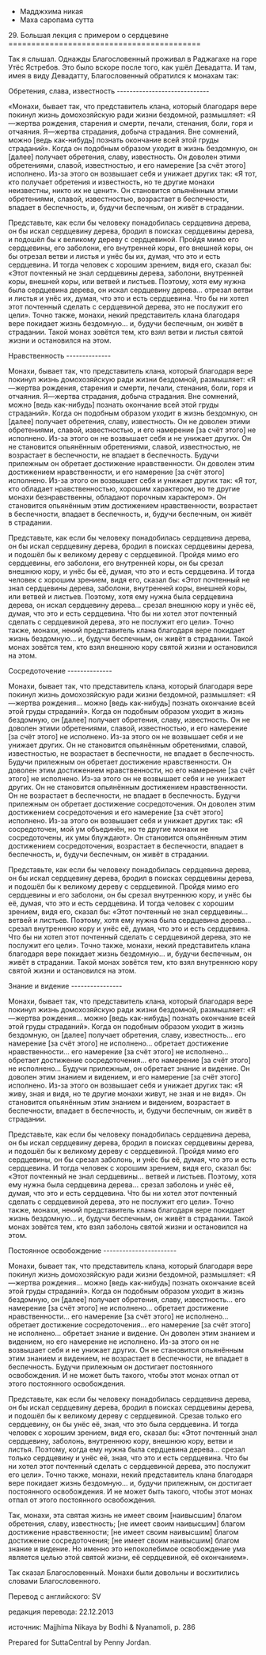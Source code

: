 









* Мадджхима никая
* Маха саропама сутта


29\. Большая лекция с примером о сердцевине
\=\=\=\=\=\=\=\=\=\=\=\=\=\=\=\=\=\=\=\=\=\=\=\=\=\=\=\=\=\=\=\=\=\=\=\=\=\=\=\=\=\=



Так я слышал\. Однажды Благословенный проживал в Раджагахе на горе Утёс Ястребов\. Это было вскоре после того, как ушёл Девадатта\. И там, имея в виду Девадатту, Благословенный обратился к монахам так:


Обретения, слава, известность
\-\-\-\-\-\-\-\-\-\-\-\-\-\-\-\-\-\-\-\-\-\-\-\-\-\-\-\-\-


«Монахи, бывает так, что представитель клана, который благодаря вере покинул жизнь домохозяйскую ради жизни бездомной, размышляет: «Я—жертва рождения, старения и смерти, печали, стенания, боли, горя и отчаяния\. Я—жертва страдания, добыча страдания\. Вне сомнений, можно \[ведь как\-нибудь\] познать окончание всей этой груды страданий»\. Когда он подобным образом уходит в жизнь бездомную, он \[далее\] получает обретения, славу, известность\. Он доволен этими обретениями, славой, известностью, и его намерение \[за счёт этого\] исполнено\. Из\-за этого он возвышает себя и унижает других так: «Я тот, кто получает обретения и известность, но те другие монахи неизвестны, никто их не ценит»\. Он становится опьянённым этими обретениями, славой, известностью, возрастает в беспечности, впадает в беспечность, и, будучи беспечным, он живёт в страдании\.


Представьте, как если бы человеку понадобилась сердцевина дерева, он бы искал сердцевину дерева, бродил в поисках сердцевины дерева, и подошёл бы к великому дереву с сердцевиной\. Пройдя мимо его сердцевины, его заболони, его внутренней коры, его внешней коры, он бы отрезал ветви и листья и унёс бы их, думая, что это и есть сердцевина\. И тогда человек с хорошим зрением, видя его, сказал бы: «Этот почтенный не знал сердцевины дерева, заболони, внутренней коры, внешней коры, или ветвей и листьев\. Поэтому, хотя ему нужна была сердцевина дерева, он искал сердцевину дерева… отрезал ветви и листья и унёс их, думая, что это и есть сердцевина\. Что бы ни хотел этот почтенный сделать с сердцевиной дерева, это не послужит его цели»\. Точно также, монахи, некий представитель клана благодаря вере покидает жизнь бездомную… и, будучи беспечным, он живёт в страдании\. Такой монах зовётся тем, кто взял ветви и листья святой жизни и остановился на этом\.


Нравственность
\-\-\-\-\-\-\-\-\-\-\-\-\-\-


Монахи, бывает так, что представитель клана, который благодаря вере покинул жизнь домохозяйскую ради жизни бездомной, размышляет: «Я—жертва рождения, старения и смерти, печали, стенания, боли, горя и отчаяния\. Я—жертва страдания, добыча страдания\. Вне сомнений, можно \[ведь как\-нибудь\] познать окончание всей этой груды страданий»\. Когда он подобным образом уходит в жизнь бездомную, он \[далее\] получает обретения, славу, известность\. Он не доволен этими обретениями, славой, известностью, и его намерение \[за счёт этого\] не исполнено\. Из\-за этого он не возвышает себя и не унижает других\. Он не становится опьянённым обретениями, славой, известностью, не возрастает в беспечности, не впадает в беспечность\. Будучи прилежным он обретает достижение нравственности\. Он доволен этим достижением нравственности, и его намерение \[за счёт этого\] исполнено\. Из\-за этого он возвышает себя и унижает других так: «Я тот, кто обладает нравственностью, хорошим характером, но те другие монахи безнравственны, обладают порочным характером»\. Он становится опьянённым этим достижением нравственности, возрастает в беспечности, впадает в беспечность, и, будучи беспечным, он живёт в страдании\.


Представьте, как если бы человеку понадобилась сердцевина дерева, он бы искал сердцевину дерева, бродил в поисках сердцевины дерева, и подошёл бы к великому дереву с сердцевиной\. Пройдя мимо его сердцевины, его заболони, его внутренней коры, он бы срезал внешнюю кору, и унёс бы её, думая, что это и есть сердцевина\. И тогда человек с хорошим зрением, видя его, сказал бы: «Этот почтенный не знал сердцевины дерева, заболони, внутренней коры, внешней коры, или ветвей и листьев\. Поэтому, хотя ему нужна была сердцевина дерева, он искал сердцевину дерева… срезал внешнюю кору и унёс её, думая, что это и есть сердцевина\. Что бы ни хотел этот почтенный сделать с сердцевиной дерева, это не послужит его цели»\. Точно также, монахи, некий представитель клана благодаря вере покидает жизнь бездомную… и, будучи беспечным, он живёт в страдании\. Такой монах зовётся тем, кто взял внешнюю кору святой жизни и остановился на этом\.


Сосредоточение
\-\-\-\-\-\-\-\-\-\-\-\-\-\-


Монахи, бывает так, что представитель клана, который благодаря вере покинул жизнь домохозяйскую ради жизни бездомной, размышляет: «Я—жертва рождения… можно \[ведь как\-нибудь\] познать окончание всей этой груды страданий»\. Когда он подобным образом уходит в жизнь бездомную, он \[далее\] получает обретения, славу, известность\. Он не доволен этими обретениями, славой, известностью, и его намерение \[за счёт этого\] не исполнено\. Из\-за этого он не возвышает себя и не унижает других\. Он не становится опьянённым обретениями, славой, известностью, не возрастает в беспечности, не впадает в беспечность\. Будучи прилежным он обретает достижение нравственности\. Он доволен этим достижением нравственности, но его намерение \[за счёт этого\] не исполнено\. Из\-за этого он не возвышает себя и не унижает других\. Он не становится опьянённым достижением нравственности\. Он не возрастает в беспечности, не впадает в беспечность\. Будучи прилежным он обретает достижение сосредоточения\. Он доволен этим достижением сосредоточения и его намерение \[за счёт этого\] исполнено\. Из\-за этого он возвышает себя и унижает других так: «Я сосредоточен, мой ум объединён, но те другие монахи не сосредоточены, их умы блуждают»\. Он становится опьянённым этим достижением сосредоточения, возрастает в беспечности, впадает в беспечность, и, будучи беспечным, он живёт в страдании\.


Представьте, как если бы человеку понадобилась сердцевина дерева, он бы искал сердцевину дерева, бродил в поисках сердцевины дерева, и подошёл бы к великому дереву с сердцевиной\. Пройдя мимо его сердцевины и его заболони, он бы срезал внутреннюю кору, и унёс бы её, думая, что это и есть сердцевина\. И тогда человек с хорошим зрением, видя его, сказал бы: «Этот почтенный не знал сердцевины… ветвей и листьев\. Поэтому, хотя ему нужна была сердцевина дерева… срезал внутреннюю кору и унёс её, думая, что это и есть сердцевина\. Что бы ни хотел этот почтенный сделать с сердцевиной дерева, это не послужит его цели»\. Точно также, монахи, некий представитель клана благодаря вере покидает жизнь бездомную… и, будучи беспечным, он живёт в страдании\. Такой монах зовётся тем, кто взял внутреннюю кору святой жизни и остановился на этом\.


Знание и видение
\-\-\-\-\-\-\-\-\-\-\-\-\-\-\-\-


Монахи, бывает так, что представитель клана, который благодаря вере покинул жизнь домохозяйскую ради жизни бездомной, размышляет: «Я—жертва рождения… можно \[ведь как\-нибудь\] познать окончание всей этой груды страданий»\. Когда он подобным образом уходит в жизнь бездомную, он \[далее\] получает обретения, славу, известность… его намерение \[за счёт этого\] не исполнено… обретает достижение нравственности… его намерение \[за счёт этого\] не исполнено… обретает достижение сосредоточения… его намерение \[за счёт этого\] не исполнено… Будучи прилежным, он обретает знание и видение\. Он доволен этим знанием и видением, и его намерение \[за счёт этого\] исполнено\. Из\-за этого он возвышает себя и унижает других так: «Я живу, зная и видя, но те другие монахи живут, не зная и не видя»\. Он становится опьянённым этим знанием и видением, возрастает в беспечности, впадает в беспечность, и, будучи беспечным, он живёт в страдании\.


Представьте, как если бы человеку понадобилась сердцевина дерева, он бы искал сердцевину дерева, бродил в поисках сердцевины дерева, и подошёл бы к великому дереву с сердцевиной\. Пройдя мимо его сердцевины, он бы срезал заболонь, и унёс бы её, думая, что это и есть сердцевина\. И тогда человек с хорошим зрением, видя его, сказал бы: «Этот почтенный не знал сердцевины… ветвей и листьев\. Поэтому, хотя ему нужна была сердцевина дерева… срезал заболонь и унёс её, думая, что это и есть сердцевина\. Что бы ни хотел этот почтенный сделать с сердцевиной дерева, это не послужит его цели»\. Точно также, монахи, некий представитель клана благодаря вере покидает жизнь бездомную… и, будучи беспечным, он живёт в страдании\. Такой монах зовётся тем, кто взял заболонь святой жизни и остановился на этом\.


Постоянное освобождение
\-\-\-\-\-\-\-\-\-\-\-\-\-\-\-\-\-\-\-\-\-\-\-


Монахи, бывает так, что представитель клана, который благодаря вере покинул жизнь домохозяйскую ради жизни бездомной, размышляет: «Я—жертва рождения… можно \[ведь как\-нибудь\] познать окончание всей этой груды страданий»\. Когда он подобным образом уходит в жизнь бездомную, он \[далее\] получает обретения, славу, известность… его намерение \[за счёт этого\] не исполнено… обретает достижение нравственности… его намерение \[за счёт этого\] не исполнено… обретает достижение сосредоточения… его намерение \[за счёт этого\] не исполнено… обретает знание и видение\. Он доволен этим знанием и видением, но его намерение не исполнено\. Из\-за этого он не возвышает себя и не унижает других\. Он не становится опьянённым этим знанием и видением, не возрастает в беспечности, не впадает в беспечность\. Будучи прилежным он достигает постоянного освобождения\. И не может быть такого, чтобы этот монах отпал от этого постоянного освобождения\.


Представьте, как если бы человеку понадобилась сердцевина дерева, он бы искал сердцевину дерева, бродил в поисках сердцевины дерева, и подошёл бы к великому дереву с сердцевиной\. Срезав только его сердцевину, он бы унёс её, зная, что это была сердцевина\. И тогда человек с хорошим зрением, видя его, сказал бы: «Этот почтенный знал сердцевину, заболонь, внутреннюю кору, внешнюю кору, ветви и листья\. Поэтому, когда ему нужна была сердцевина дерева… срезал только сердцевину и унёс её, зная, что это и есть сердцевина\. Что бы ни хотел этот почтенный сделать с сердцевиной дерева, это послужит его цели»\. Точно также, монахи, некий представитель клана благодаря вере покидает жизнь бездомную… и, будучи прилежным, он достигает постоянного освобождения\. И не может быть такого, чтобы этот монах отпал от этого постоянного освобождения\.


Так, монахи, эта святая жизнь не имеет своим \[наивысшим\] благом обретения, славу, известность; \[не имеет своим наивысшим\] благом достижение нравственности; \[не имеет своим наивысшим\] благом достижение сосредоточения; \[не имеет своим наивысшим\] благом знание и видение\. Но именно это непоколебимое освобождение ума является целью этой святой жизни, её сердцевиной, её окончанием»\.


Так сказал Благословенный\. Монахи были довольны и восхитились словами Благословенного\.



Перевод с английского: SV


редакция перевода: 22\.12\.2013


источник: Majjhima Nikaya by Bodhi & Nyanamoli, p\. 286


Prepared for SuttaCentral by Penny Jordan\.






